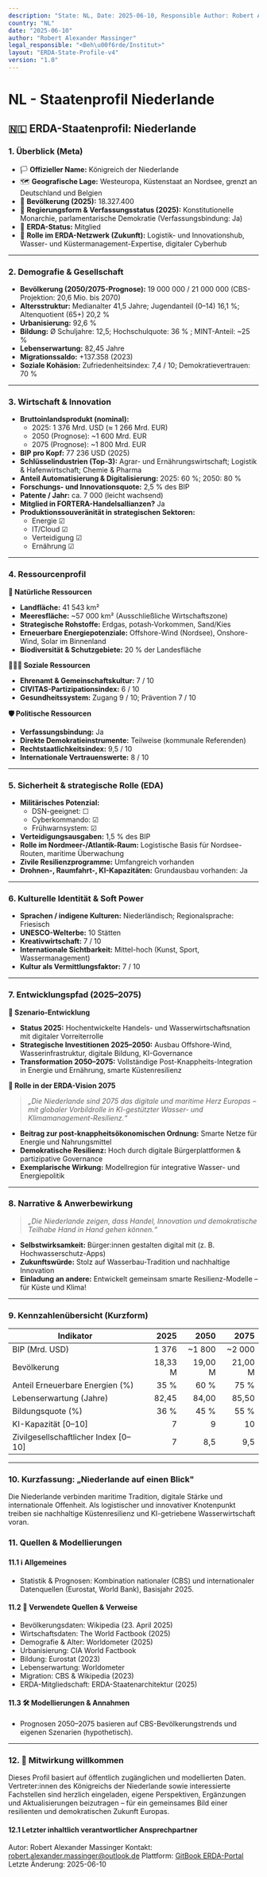 ```yaml
---
description: "State: NL, Date: 2025-06-10, Responsible Author: Robert Alexander Massinger, if from official or institute: Legal Responsible [Author, Institute, Government]: <Beh\u00f6rde/Institut>"
country: "NL"
date: "2025-06-10"
author: "Robert Alexander Massinger"
legal_responsible: "<Beh\u00f6rde/Institut>"
layout: "ERDA-State-Profile-v4"
version: "1.0"
---
```

# NL - Staatenprofil Niederlande

## 🇳🇱 ERDA-Staatenprofil: Niederlande

### 1. Überblick (Meta)

* 🏳️ **Offizieller Name:** Königreich der Niederlande
* 🗺️ **Geografische Lage:** Westeuropa, Küstenstaat an Nordsee, grenzt an Deutschland und Belgien
* 👥 **Bevölkerung (2025):** 18.327.400
* 🧠 **Regierungsform & Verfassungsstatus (2025):** Konstitutionelle Monarchie, parlamentarische Demokratie (Verfassungsbindung: Ja)
* 📅 **ERDA-Status:** Mitglied
* 🧭 **Rolle im ERDA-Netzwerk (Zukunft):** Logistik- und Innovationshub, Wasser- und Küstermanagement-Expertise, digitaler Cyberhub

***

### 2. Demografie & Gesellschaft

* **Bevölkerung (2050/2075-Prognose):** 19 000 000 / 21 000 000 (CBS-Projektion: 20,6 Mio. bis 2070)
* **Altersstruktur:** Medianalter 41,5 Jahre; Jugendanteil (0–14) 16,1 %; Altenquotient (65+) 20,2 %
* **Urbanisierung:** 92,6 %
* **Bildung:** Ø Schuljahre: 12,5; Hochschulquote: 36 % ; MINT-Anteil: \~25 %
* **Lebenserwartung:** 82,45 Jahre
* **Migrationssaldo:** +137.358 (2023)
* **Soziale Kohäsion:** Zufriedenheitsindex: 7,4 / 10; Demokratievertrauen: 70 %

***

### 3. Wirtschaft & Innovation

* **Bruttoinlandsprodukt (nominal):**
  * 2025: 1 376 Mrd. USD (≈ 1 266 Mrd. EUR)
  * 2050 (Prognose): \~1 600 Mrd. EUR
  * 2075 (Prognose): \~1 800 Mrd. EUR
* **BIP pro Kopf:** 77 236 USD (2025)
* **Schlüsselindustrien (Top-3):** Agrar- und Ernährungswirtschaft; Logistik & Hafenwirtschaft; Chemie & Pharma
* **Anteil Automatisierung & Digitalisierung:** 2025: 60 %; 2050: 80 %
* **Forschungs- und Innovationsquote:** 2,5 % des BIP
* **Patente / Jahr:** ca. 7 000 (leicht wachsend)
* **Mitglied in FORTERA-Handelsallianzen?** Ja
* **Produktionssouveränität in strategischen Sektoren:**
  * Energie ☑
  * IT/Cloud ☑
  * Verteidigung ☑
  * Ernährung ☑

***

### 4. Ressourcenprofil

**🌱 Natürliche Ressourcen**

* **Landfläche:** 41 543 km²
* **Meeresfläche:** \~57 000 km² (Ausschließliche Wirtschaftszone)
* **Strategische Rohstoffe:** Erdgas, potash‐Vorkommen, Sand/Kies
* **Erneuerbare Energiepotenziale:** Offshore-Wind (Nordsee), Onshore-Wind, Solar im Binnenland
* **Biodiversität & Schutzgebiete:** 20 % der Landesfläche

**🧑‍🤝‍🧑 Soziale Ressourcen**

* **Ehrenamt & Gemeinschaftskultur:** 7 / 10
* **CIVITAS-Partizipationsindex:** 6 / 10
* **Gesundheitssystem:** Zugang 9 / 10; Prävention 7 / 10

**🛡️ Politische Ressourcen**

* **Verfassungsbindung:** Ja
* **Direkte Demokratieinstrumente:** Teilweise (kommunale Referenden)
* **Rechtstaatlichkeitsindex:** 9,5 / 10
* **Internationale Vertrauenswerte:** 8 / 10

***

### 5. Sicherheit & strategische Rolle (EDA)

* **Militärisches Potenzial:**
  * DSN-geeignet: ☐
  * Cyberkommando: ☑
  * Frühwarnsystem: ☑
* **Verteidigungsausgaben:** 1,5 % des BIP
* **Rolle im Nordmeer-/Atlantik-Raum:** Logistische Basis für Nordsee-Routen, maritime Überwachung
* **Zivile Resilienzprogramme:** Umfangreich vorhanden
* **Drohnen-, Raumfahrt-, KI-Kapazitäten:** Grundausbau vorhanden: Ja

***

### 6. Kulturelle Identität & Soft Power

* **Sprachen / indigene Kulturen:** Niederländisch; Regionalsprache: Friesisch
* **UNESCO-Welterbe:** 10 Stätten
* **Kreativwirtschaft:** 7 / 10
* **Internationale Sichtbarkeit:** Mittel-hoch (Kunst, Sport, Wassermanagement)
* **Kultur als Vermittlungsfaktor:** 7 / 10

***

### 7. Entwicklungspfad (2025–2075)

**🔭 Szenario-Entwicklung**

* **Status 2025:** Hochentwickelte Handels- und Wasserwirtschaftsnation mit digitaler Vorreiterrolle
* **Strategische Investitionen 2025–2050:** Ausbau Offshore-Wind, Wasserinfrastruktur, digitale Bildung, KI-Governance
* **Transformation 2050–2075:** Vollständige Post-Knappheits-Integration in Energie und Ernährung, smarte Küstenresilienz

**🚀 Rolle in der ERDA-Vision 2075**

> _„Die Niederlande sind 2075 das digitale und maritime Herz Europas – mit globaler Vorbildrolle in KI-gestützter Wasser- und Klimamanagement-Resilienz.“_

* **Beitrag zur post-knappheitsökonomischen Ordnung:** Smarte Netze für Energie und Nahrungsmittel
* **Demokratische Resilienz:** Hoch durch digitale Bürgerplattformen & partizipative Governance
* **Exemplarische Wirkung:** Modellregion für integrative Wasser- und Energiepolitik

***

### 8. Narrative & Anwerbewirkung

> _„Die Niederlande zeigen, dass Handel, Innovation und demokratische Teilhabe Hand in Hand gehen können.“_

* **Selbstwirksamkeit:** Bürger:innen gestalten digital mit (z. B. Hochwasserschutz-Apps)
* **Zukunftswürde:** Stolz auf Wasserbau-Tradition und nachhaltige Innovation
* **Einladung an andere:** Entwickelt gemeinsam smarte Resilienz-Modelle – für Küste und Klima!

***

### 9. Kennzahlenübersicht (Kurzform)

| Indikator                             |    2025 |    2050 |    2075 |
| ------------------------------------- | ------: | ------: | ------: |
| BIP (Mrd. USD)                        |   1 376 | \~1 800 | \~2 000 |
| Bevölkerung                           | 18,33 M | 19,00 M | 21,00 M |
| Anteil Erneuerbare Energien (%)       |    35 % |    60 % |    75 % |
| Lebenserwartung (Jahre)               |   82,45 |   84,00 |   85,50 |
| Bildungsquote (%)                     |    36 % |    45 % |    55 % |
| KI-Kapazität \[0–10]                  |       7 |       9 |      10 |
| Zivilgesellschaftlicher Index \[0–10] |       7 |     8,5 |     9,5 |

***
### 10. Kurzfassung: „Niederlande auf einen Blick"

Die Niederlande verbinden maritime Tradition, digitale Stärke und internationale Offenheit. Als logistischer und innovativer Knotenpunkt treiben sie nachhaltige Küstenresilienz und KI-getriebene Wasserwirtschaft voran.


### 11. Quellen & Modellierungen
#### 11.1 ℹ️ Allgemeines

* Statistik & Prognosen: Kombination nationaler (CBS) und internationaler Datenquellen (Eurostat, World Bank), Basisjahr 2025.

#### 11.2 📎 Verwendete Quellen & Verweise

* Bevölkerungsdaten: Wikipedia (23. April 2025)
* Wirtschaftsdaten: The World Factbook (2025)
* Demografie & Alter: Worldometer (2025)
* Urbanisierung: CIA World Factbook
* Bildung: Eurostat (2023)
* Lebenserwartung: Worldometer
* Migration: CBS & Wikipedia (2023)
* ERDA-Mitgliedschaft: ERDA-Staatenarchitektur (2025)
#### 11.3 🛠️ Modellierungen & Annahmen

* Prognosen 2050–2075 basieren auf CBS-Bevölkerungstrends und eigenen Szenarien (hypothetisch).

***

### 12. 🤝 Mitwirkung willkommen

Dieses Profil basiert auf öffentlich zugänglichen und modellierten Daten. Vertreter:innen des Königreichs der Niederlande sowie interessierte Fachstellen sind herzlich eingeladen, eigene Perspektiven, Ergänzungen und Aktualisierungen beizutragen – für ein gemeinsames Bild einer resilienten und demokratischen Zukunft Europas.

#### 12.1 Letzter inhaltlich verantwortlicher Ansprechpartner
Autor: Robert Alexander Massinger
Kontakt: [robert.alexander.massinger@outlook.de](mailto:robert.alexander.massinger@outlook.de)
Plattform: [GitBook ERDA-Portal](https://app.gitbook.com/o/nt9tg4PqKZ12DXO9pou1/s/vUquUrXlP5zeuZ20Fboy/)
Letzte Änderung: 2025-06-10
